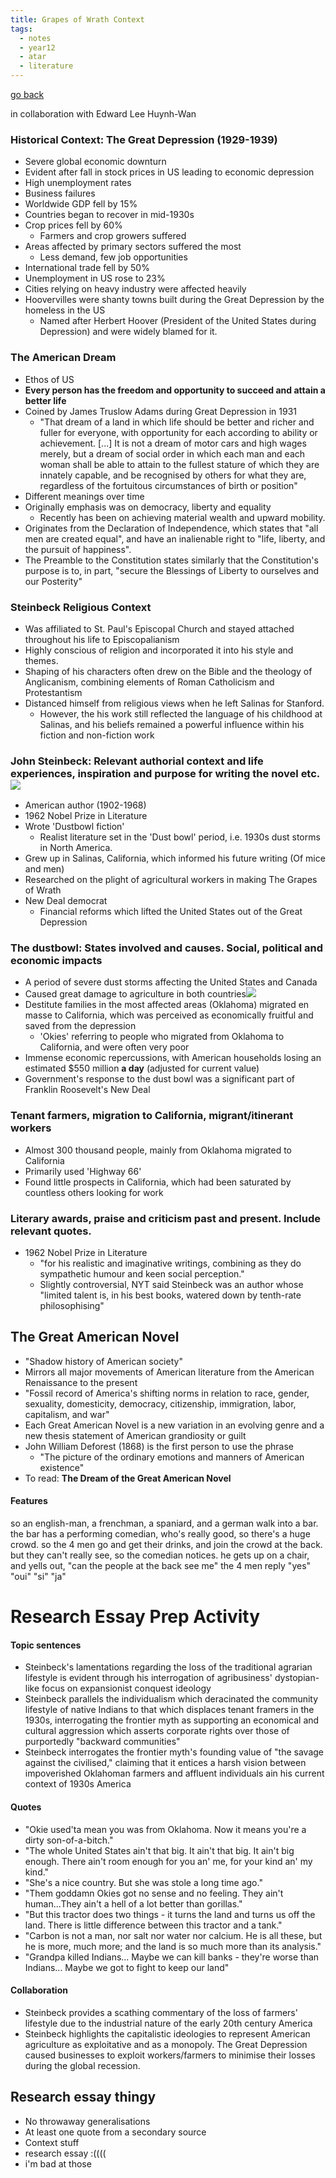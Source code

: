 ```yaml
---
title: Grapes of Wrath Context
tags:
  - notes
  - year12
  - atar
  - literature
---
```


[go back](12Subjects/12Literature.md)

in collaboration with Edward Lee Huynh-Wan
### Historical Context: The Great Depression (1929-1939)
- Severe global economic downturn
- Evident after fall in stock prices in US leading to economic depression
- High unemployment rates
- Business failures
- Worldwide GDP fell by 15%
- Countries began to recover in mid-1930s
- Crop prices fell by 60%
	- Farmers and crop growers suffered
- Areas affected by primary sectors suffered the most
	- Less demand, few job opportunities
- International trade fell by 50%
- Unemployment in US rose to 23%
- Cities relying on heavy industry were affected heavily
- Hoovervilles were shanty towns built during the Great Depression by the homeless in the US
	- Named after Herbert Hoover (President of the United States during Depression) and were widely blamed for it.

### The American Dream
- Ethos of US
- **Every person has the freedom and opportunity to succeed and attain a better life**
- Coined by James Truslow Adams during Great Depression in 1931
	- "That dream of a land in which life should be better and richer and fuller for everyone, with opportunity for each according to ability or achievement. [...] It is not a dream of motor cars and high wages merely, but a dream of social order in which each man and each woman shall be able to attain to the fullest stature of which they are innately capable, and be recognised by others for what they are, regardless of the fortuitous circumstances of birth or position"
- Different meanings over time
- Originally emphasis was on democracy, liberty and equality
	- Recently has been on achieving material wealth and upward mobility.
- Originates from the Declaration of Independence, which states that "all men are created equal", and have an inalienable right to "life, liberty, and the pursuit of happiness". 
- The Preamble to the Constitution states similarly that the Constitution's purpose is to, in part, "secure the Blessings of Liberty to ourselves and our Posterity"

### Steinbeck Religious Context
- Was affiliated to St. Paul's Episcopal Church and stayed attached throughout his life to Episcopalianism
- Highly conscious of religion and incorporated it into his style and themes.
- Shaping of his characters often drew on the Bible and the theology of Anglicanism, combining elements of Roman Catholicism and Protestantism
- Distanced himself from religious views when he left Salinas for Stanford. 
	- However, the his work still reflected the language of his childhood at Salinas, and his beliefs remained a powerful influence within his fiction and non-fiction work



### John Steinbeck: Relevant authorial context and life experiences, inspiration and purpose for writing the novel etc.![](https://ed.toomwn.xyz/steinbeck-1.png)

- American author (1902-1968)
- 1962 Nobel Prize in Literature
- Wrote 'Dustbowl fiction'
    - Realist literature set in the 'Dust bowl' period, i.e. 1930s dust storms in North America.
- Grew up in Salinas, California, which informed his future writing (Of mice and men)
- Researched on the plight of agricultural workers in making The Grapes of Wrath
- New Deal democrat
    - Financial reforms which lifted the United States out of the Great Depression

### The dustbowl: States involved and causes. Social, political and economic impacts

- A period of severe dust storms affecting the United States and Canada
- Caused great damage to agriculture in both countries![](https://ed.toomwn.xyz/dust%20bowl-1.png)
- Destitute families in the most affected areas (Oklahoma) migrated en masse to California, which was perceived as economically fruitful and saved from the depression
    - 'Okies' referring to people who migrated from Oklahoma to California, and were often very poor
- Immense economic repercussions, with American households losing an estimated $550 million **a day** (adjusted for current value)
- Government's response to the dust bowl was a significant part of Franklin Roosevelt's New Deal

### Tenant farmers, migration to California, migrant/itinerant workers

- Almost 300 thousand people, mainly from Oklahoma migrated to California
- Primarily used 'Highway 66'
- Found little prospects in California, which had been saturated by countless others looking for work

### Literary awards, praise and criticism past and present. Include relevant quotes.

- 1962 Nobel Prize in Literature
    - "for his realistic and imaginative writings, combining as they do sympathetic humour and keen social perception."
    - Slightly controversial, NYT said Steinbeck was an author whose "limited talent is, in his best books, watered down by tenth-rate philosophising"

## The Great American Novel
- "Shadow history of American society"
- Mirrors all major movements of American literature from the American Renaissance to the present
- "Fossil record of America's shifting norms in relation to race, gender, sexuality, domesticity, democracy, citizenship, immigration, labor, capitalism, and war"
- Each Great American Novel is a new variation in an evolving genre and a new thesis statement of American grandiosity or guilt
- John William Deforest (1868) is the first person to use the phrase
	- "The picture of the ordinary emotions and manners of American existence"
- To read: **The Dream of the Great American Novel**

#### Features

so an english-man, a frenchman, a spaniard, and a german walk into a bar. the bar has a performing comedian, who's really good, so there's a huge crowd. so the 4 men go and get their drinks, and join the crowd at the back. but they can't really see, so the comedian notices. he gets up on a chair, and yells out, "can the people at the back see me"
the 4 men reply
"yes"
"oui"
"si"
"ja"


# Research Essay Prep Activity
#### Topic sentences
- Steinbeck's lamentations regarding the loss of the traditional agrarian lifestyle is evident through his interrogation of agribusiness' dystopian-like focus on expansionist conquest ideology
- Steinbeck parallels the individualism which deracinated the community lifestyle of native Indians to that which displaces tenant framers in the 1930s, interrogating the frontier myth as supporting an economical and cultural aggression which asserts corporate rights over those of purportedly "backward communities"
- Steinbeck interrogates the frontier myth's founding value of "the savage against the civilised," claiming that it entices a harsh vision between impoverished Oklahoman farmers and affluent individuals ain his current context of 1930s America

#### Quotes
- "Okie used'ta mean you was from Oklahoma. Now it means you're a dirty son-of-a-bitch."
- "The whole United States ain't that big. It ain't that big. It ain't big enough. There ain't room enough for you an' me, for your kind an' my kind."
- "She's a nice country. But she was stole a long time ago."
- "Them goddamn Okies got no sense and no feeling. They ain't human...They ain't a hell of a lot better than gorillas."
- "But this tractor does two things -  it turns the land and turns us off the land. There is little difference between this tractor and a tank."
- "Carbon is not a man, nor salt nor water nor calcium. He is all these, but he is more, much more; and the land is so much more than its analysis."
- "Grandpa killed Indians... Maybe we can kill banks - they're worse than Indians... Maybe we got to fight to keep our land"

#### Collaboration
- Steinbeck provides a scathing commentary of the loss of farmers' lifestyle due to the industrial nature of the early 20th century America
- Steinbeck highlights the capitalistic ideologies to represent American agriculture as exploitative and as a monopoly. The Great Depression caused businesses to exploit workers/farmers to minimise their losses during the global recession.  

## Research essay thingy
- No throwaway generalisations
- At least one quote from a secondary source
- Context stuff
- research essay :((((
- i'm bad at those

